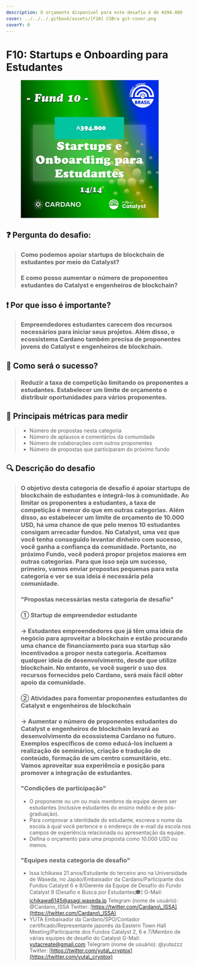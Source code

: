 ```yaml
---
description: O orçamento disponível para este desafio é de ₳394.800
cover: ../../../.gitbook/assets/[F10] CSBra git-cover.png
coverY: 0
---
```


# F10: Startups e Onboarding para Estudantes

<div align="left">

<figure><img src="../../../.gitbook/assets/Frame 25.png" alt="" width="375"><figcaption></figcaption></figure>

</div>

## ❓ Pergunta do desafio:

> ### Como podemos apoiar startups de blockchain de estudantes por meio do Catalyst?&#x20;
>
> ### E como posso aumentar o número de proponentes estudantes do Catalyst e engenheiros de blockchain?

## ❗ Por que isso é importante?

> ### Empreendedores estudantes carecem dos recursos necessários para iniciar seus projetos. Além disso, o ecossistema Cardano também precisa de proponentes jovens do Catalyst e engenheiros de blockchain.

## 🚀 Como será o sucesso?

> ### Reduzir a taxa de competição limitando os proponentes a estudantes. Estabelecer um limite de orçamento e distribuir oportunidades para vários proponentes.

## 📏 Principais métricas para medir

> * Número de propostas nesta categoria
> * Número de aplausos e comentários da comunidade
> * Número de colaborações com outros proponentes
> * Número de propostas que participaram do próximo fundo

## 🔍 Descrição do desafio

>
>
> ### O objetivo desta categoria de desafio é apoiar startups de blockchain de estudantes e integrá-los à comunidade. Ao limitar os proponentes a estudantes, a taxa de competição é menor do que em outras categorias. Além disso, ao estabelecer um limite de orçamento de 10.000 USD, há uma chance de que pelo menos 10 estudantes consigam arrecadar fundos. No Catalyst, uma vez que você tenha conseguido levantar dinheiro com sucesso, você ganha a confiança da comunidade. Portanto, no próximo Fundo, você poderá propor projetos maiores em outras categorias. Para que isso seja um sucesso, primeiro, vamos enviar propostas pequenas para esta categoria e ver se sua ideia é necessária pela comunidade.
>
> ### "Propostas necessárias nesta categoria de desafio"
>
>
>
> ### ① Startup de empreendedor estudante
>
> ### → Estudantes empreendedores que já têm uma ideia de negócio para aproveitar a blockchain e estão procurando uma chance de financiamento para sua startup são incentivados a propor nesta categoria. Aceitamos qualquer ideia de desenvolvimento, desde que utilize blockchain. No entanto, se você sugerir o uso dos recursos fornecidos pelo Cardano, será mais fácil obter apoio da comunidade.
>
> ### ② Atividades para fomentar proponentes estudantes do Catalyst e engenheiros de blockchain
>
> ### → Aumentar o número de proponentes estudantes do Catalyst e engenheiros de blockchain levará ao desenvolvimento do ecossistema Cardano no futuro. Exemplos específicos de como educá-los incluem a realização de seminários, criação e tradução de conteúdo, formação de um centro comunitário, etc. Vamos aproveitar sua experiência e posição para promover a integração de estudantes.
>
> ### "Condições de participação"
>
> * O proponente ou um ou mais membros da equipe devem ser estudantes (inclusive estudantes do ensino médio e de pós-graduação).
> * Para comprovar a identidade do estudante, escreva o nome da escola à qual você pertence e o endereço de e-mail da escola nos campos de experiência relacionada ou apresentação da equipe.
> * Defina o orçamento para uma proposta como 10.000 USD ou menos.
>
> ### "Equipes nesta categoria de desafio"
>
> * Issa Ichikawa 21 anos/Estudante do terceiro ano na Universidade de Waseda, no Japão/Embaixador da Cardano/Participante dos Fundos Catalyst 6 e 8/Gerente da Equipe de Desafio do Fundo Catalyst 9 (Desafio e Busca por Estudantes🎓) G-Mail: [ichikawa6145@asagi.waseda.jp](mailto:ichikawa6145@asagi.waseda.jp) Telegram (nome de usuário): @Cardano\_ISSA Twitter: [https://twitter.com/Cardano\_ISSA](https://twitter.com/Cardano\_ISSA)
> * YUTA Embaixador da Cardano/SPO/Contador certificado/Representante japonês da Eastern Town Hall Meeting/Participante dos Fundos Catalyst 2, 6 e 7/Membro de várias equipes de desafio do Catalyst G-Mail: [yutacreate@gmail.com](mailto:yutacreate@gmail.com) Telegram (nome de usuário): @yutazzz Twitter: [https://twitter.com/yuta\_cryptox](https://twitter.com/yuta\_cryptox)
